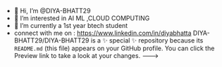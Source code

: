 - 👋 Hi, I’m @DIYA-BHATT29
- 👀 I’m interested in AI ML ,CLOUD COMPUTING 
- 🌱 I’m currently a 1st year btech student 
- connect with me on : https://www.linkedin.com/in/diyabhatta
DIYA-BHATT29/DIYA-BHATT29 is a ✨ special ✨ repository because its `README.md` (this file) appears on your GitHub profile.
You can click the Preview link to take a look at your changes.
--->
